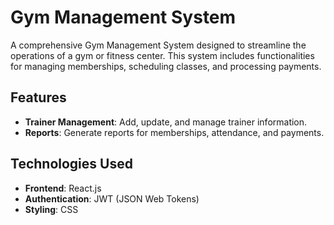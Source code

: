 # Gym Management System

A comprehensive Gym Management System designed to streamline the operations of a gym or fitness center. This system includes functionalities for managing memberships, scheduling classes, and processing payments.

## Features

- **Trainer Management**: Add, update, and manage trainer information.
- **Reports**: Generate reports for memberships, attendance, and payments.

## Technologies Used

- **Frontend**: React.js
- **Authentication**: JWT (JSON Web Tokens)
- **Styling**: CSS